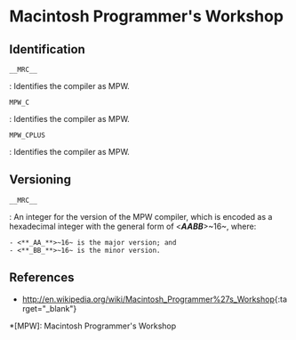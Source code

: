 # Macintosh Programmer's Workshop

## Identification

`__MRC__`

:   Identifies the compiler as MPW.

`MPW_C`

:   Identifies the compiler as MPW.

`MPW_CPLUS`

:   Identifies the compiler as MPW.

## Versioning

`__MRC__`

:   An integer for the version of the MPW compiler, which is encoded as a hexadecimal integer with the general form of <**_AABB_**>~16~, where:

    - <**_AA_**>~16~ is the major version; and
    - <**_BB_**>~16~ is the minor version.

## References

- <http://en.wikipedia.org/wiki/Macintosh_Programmer%27s_Workshop>{:target="_blank"}

*[MPW]: Macintosh Programmer's Workshop
